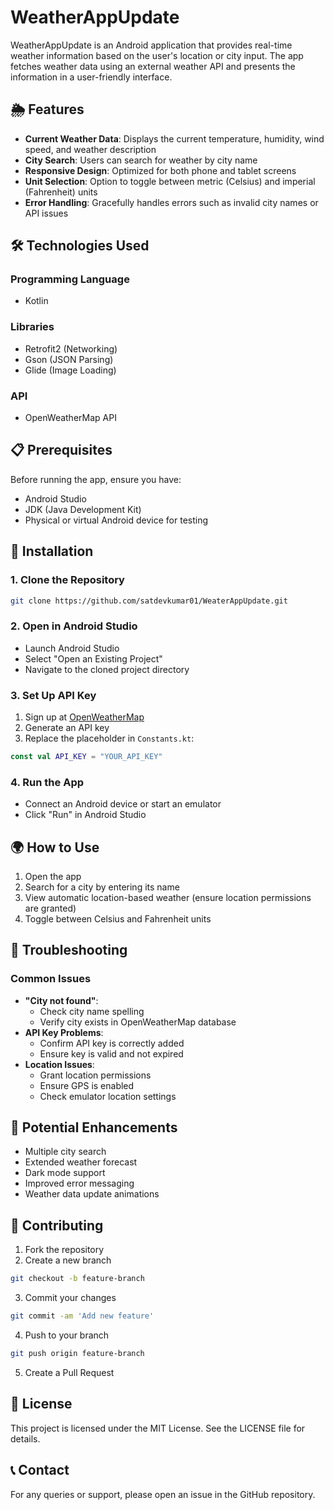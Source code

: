 # WeatherAppUpdate

WeatherAppUpdate is an Android application that provides real-time weather information based on the user's location or city input. The app fetches weather data using an external weather API and presents the information in a user-friendly interface.

## 🌦️ Features

- **Current Weather Data**: Displays the current temperature, humidity, wind speed, and weather description
- **City Search**: Users can search for weather by city name
- **Responsive Design**: Optimized for both phone and tablet screens
- **Unit Selection**: Option to toggle between metric (Celsius) and imperial (Fahrenheit) units
- **Error Handling**: Gracefully handles errors such as invalid city names or API issues

## 🛠️ Technologies Used

### Programming Language
- Kotlin

### Libraries
- Retrofit2 (Networking)
- Gson (JSON Parsing)
- Glide (Image Loading)

### API
- OpenWeatherMap API

## 📋 Prerequisites

Before running the app, ensure you have:
- Android Studio
- JDK (Java Development Kit)
- Physical or virtual Android device for testing

## 🚀 Installation

### 1. Clone the Repository
```bash
git clone https://github.com/satdevkumar01/WeaterAppUpdate.git
```

### 2. Open in Android Studio
- Launch Android Studio
- Select "Open an Existing Project"
- Navigate to the cloned project directory

### 3. Set Up API Key
1. Sign up at [OpenWeatherMap](https://openweathermap.org/)
2. Generate an API key
3. Replace the placeholder in `Constants.kt`:
```kotlin
const val API_KEY = "YOUR_API_KEY"
```

### 4. Run the App
- Connect an Android device or start an emulator
- Click "Run" in Android Studio

## 🌍 How to Use

1. Open the app
2. Search for a city by entering its name
3. View automatic location-based weather (ensure location permissions are granted)
4. Toggle between Celsius and Fahrenheit units

## 🔧 Troubleshooting

### Common Issues
- **"City not found"**: 
  - Check city name spelling
  - Verify city exists in OpenWeatherMap database
- **API Key Problems**:
  - Confirm API key is correctly added
  - Ensure key is valid and not expired
- **Location Issues**:
  - Grant location permissions
  - Ensure GPS is enabled
  - Check emulator location settings

## 🚧 Potential Enhancements

- Multiple city search
- Extended weather forecast
- Dark mode support
- Improved error messaging
- Weather data update animations

## 🤝 Contributing

1. Fork the repository
2. Create a new branch
```bash
git checkout -b feature-branch
```
3. Commit your changes
```bash
git commit -am 'Add new feature'
```
4. Push to your branch
```bash
git push origin feature-branch
```
5. Create a Pull Request

## 📄 License

This project is licensed under the MIT License. See the LICENSE file for details.

## 📞 Contact

For any queries or support, please open an issue in the GitHub repository.

